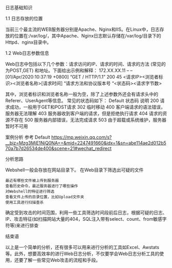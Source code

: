 日志基础知识

1.1 日志存放的位置

当前三个最主流的WEB服务器分别是Apache、Nginx和IIS。在Linux中，日志存放的位置在:/var/log/，其中Apache、Nginx日志默认存储在/var/log/目录下的Httpd、nginx目录中。

1.2 Web日志参数信息

Web日志中包括以下几个参数：请求访问的IP、请求的时间、请求的方法 (常见的为POST,GET) 和地址。下面给出示例和解释：
172.XX.XX.11 – – [01/Apr/2020:10:37:19 +0800] “GET / HTTP/1.1” 200 45
<请求IP><浏览者标识><浏览者名称>[请求时间] “请求方法和协议版本号 “<状态码><请求字节数>

其中，浏览者标识和浏览者名称一般为空，除了上述参数外还会有请求头中的Referer、UserAgent等信息。
常见的状态码如下：
Default
状态码 说明
200    请求成功，一般用于GET和POST请求
302    临时移动
400    客户端请求的语法错误，服务器无法理解
403    服务器收到客户端的请求，但是拒绝执行请求
404    请求的资源不存在
500    服务器内部错误，无法完成请求
503    由于超载或系统维护，服务器暂时不可用

案例分析
参考
Default
https://mp.weixin.qq.com/s?__biz=Mzg3MjE1NjQ0NA==&mid=2247491660&idx=1&sn=abe114ae2d012b570a7b7d26534de400&scene=21#wechat_redirect

分析思路

Webshell一般会存放在网站目录下。
在Web目录下筛选出可疑的文件

    最近有哪些文件被上传到服务器
    查看历史命令，最近服务器进行了哪些操作
    对Webshell的特征进行筛选
    查看文件上传的目录位置，比如Upload文件夹
    使用工具进行扫描查杀

确定受到攻击的时间范围，利用一些工具筛选时间段前后日志，根据可疑的日志、IP、攻击特征(如扫描网站大量的404，SQL注入带有select、count、from敏感字符等)来进行排查

结束语

以上是一个简单的分析，还有很多可以用来进行分析的工具如Excel、Awstats等。此外，想要高效率的进行Web日志分析，不仅要学会Web日志分析工具的使用，还要了解一些常见Web攻击的流程和手段。